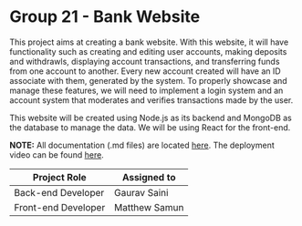 # Group 21 - Bank Website

<p>
  This project aims at creating a bank website. With this website, it will have functionality such as creating and editing user accounts, making deposits and withdrawls, displaying account transactions, and transferring funds from one account to another. Every new account created will have an ID associate with them, generated by the system. To properly showcase and manage these features, we will need to implement a login system and an account system that moderates and verifies transactions made by the user.
  
This website will be created using Node.js as its backend and MongoDB as the database to manage the data. We will be using React for the front-end.
</p>

**NOTE:** All documentation (.md files) are located [here](https://github.com/CAPSTONE-2022-2023/Group_21/tree/documents/text-documents). The deployment video can be found [here](https://www.youtube.com/watch?v=EJlNIBym2pc).

| Project Role | Assigned to |
| ----------- | ----------- |
| Back-end Developer | Gaurav Saini |
| Front-end Developer | Matthew Samun |
